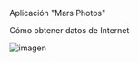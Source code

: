 Aplicación "Mars Photos"

Cómo obtener datos de Internet

![imagen](https://github.com/user-attachments/assets/7acc4516-4b2a-465e-8263-b5ec0e665ac2)
